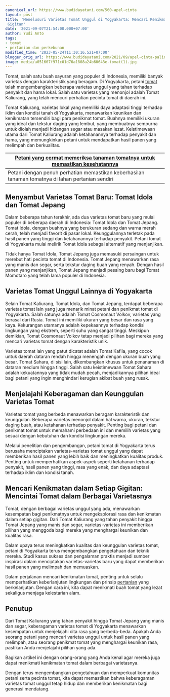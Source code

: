```yaml
---
canonical_url: https://www.budidayatani.com/560-apel-cinta
layout: post
title: 'Menelusuri Varietas Tomat Unggul di Yogyakarta: Mencari Kenikmatan dalam Setiap
 Gigitan'
date: '2021-09-07T21:54:00.000+07:00'
author: Yudi Anto
tags:
- tomat
- pertanian dan perkebunan
modified_time: '2023-05-24T11:30:16.521+07:00'
blogger_orig_url: https://www.budidayatani.com/2021/09/apel-cinta-paling-gres.html
image: media/a051607f971c01d76a1808a24b60643e-tomat(1).jpg
---
```

Tomat, salah satu buah sayuran yang populer di Indonesia, memiliki banyak varietas dengan karakteristik yang beragam. Di Yogyakarta, petani [tomat](https://www.budidayatani.com/search/label/tomat) telah mengembangkan beberapa varietas unggul yang tahan terhadap penyakit dan hama lokal. Salah satu varietas yang menonjol adalah Tomat Kaliurang, yang telah mencuri perhatian pecinta tomat di daerah ini.

Tomat Kaliurang, varietas lokal yang memiliki daya adaptasi tinggi terhadap iklim dan kondisi tanah di Yogyakarta, menawarkan keunikan dan kenikmatan tersendiri bagi para penikmat tomat. Buahnya memiliki ukuran yang ideal dan tekstur daging yang lembut, yang membuatnya sempurna untuk diolah menjadi hidangan segar atau masakan lezat. Keistimewaan utama dari Tomat Kaliurang adalah ketahanannya terhadap penyakit dan hama, yang memungkinkan petani untuk mendapatkan hasil panen yang melimpah dan berkualitas.



| [Petani yang cermat memeriksa tanaman tomatnya untuk memastikan kesehatannya](https://blogger.googleusercontent.com/img/b/R29vZ2xl/AVvXsEjrTBmbNIWNOYMWeu9fWTsMN2eAOzbqwzpJZlkPg0U1AlbDV-ZXRfV2DDJUSuVwPA-97XF5SyvYaPG5Qz3L5O9WBTziLqDvhtYv_YuCfIpcIfpYRfh_TVEXlVWR97DuUxMKlF3mk071_ksGsCZE4UnGMZS5pKNCxWGzPQOypSM-Y8tqE-BQjhbV2pHQJQ/s2190/tomat(1).jpg) |
| --- |
| Petani dengan penuh perhatian memastikan keberhasilan tanaman tomatnya di lahan pertanian sendiri |

## Menyambut Varietas Tomat Baru: Tomat Idola dan Tomat Jepang

Dalam beberapa tahun terakhir, ada dua varietas tomat baru yang mulai populer di beberapa daerah di Indonesia: Tomat Idola dan Tomat Jepang. Tomat Idola, dengan buahnya yang berukuran sedang dan warna merah cerah, telah menjadi favorit di pasar lokal. Keunggulannya terletak pada hasil panen yang tinggi dan ketahanannya terhadap penyakit. Petani tomat di Yogyakarta mulai melirik Tomat Idola sebagai alternatif yang menjanjikan.

Tidak hanya Tomat Idola, Tomat Jepang juga memasuki persaingan untuk merebut hati pecinta tomat di Indonesia. Tomat Jepang menawarkan rasa yang manis dan segar, serta tekstur daging buah yang renyah. Dengan hasil panen yang menjanjikan, Tomat Jepang menjadi pesaing baru bagi Tomat Momotaro yang telah lama populer di Indonesia.

## Varietas Tomat Unggul Lainnya di Yogyakarta

Selain Tomat Kaliurang, Tomat Idola, dan Tomat Jepang, terdapat beberapa varietas tomat lain yang juga menarik minat petani dan penikmat tomat di Yogyakarta. Salah satunya adalah Tomat Cosmonaut Volkov, varietas yang berasal dari Rusia. Tomat ini memiliki ukuran yang besar dan rasa yang kaya. Kekurangan utamanya adalah kepekaannya terhadap kondisi lingkungan yang ekstrem, seperti suhu yang sangat tinggi. Meskipun demikian, Tomat Cosmonaut Volkov tetap menjadi pilihan bagi mereka yang mencari varietas tomat dengan karakteristik unik.

Varietas tomat lain yang patut dicatat adalah Tomat Kafila, yang cocok untuk daerah dataran rendah hingga menengah dengan ukuran buah yang besar. Tomat Sahara, di sisi lain, dikembangkan khusus untuk penanaman di dataran medium hingga tinggi. Salah satu keistimewaan Tomat Sahara adalah kekuatannya yang tidak mudah pecah, menjadikannya pilihan ideal bagi petani yang ingin menghindari kerugian akibat buah yang rusak.

## Menjelajahi Keberagaman dan Keunggulan Varietas Tomat

Varietas tomat yang berbeda menawarkan beragam karakteristik dan keunggulan. Beberapa varietas menonjol dalam hal warna, ukuran, tekstur daging buah, atau ketahanan terhadap penyakit. Penting bagi petani dan penikmat tomat untuk memahami perbedaan ini dan memilih varietas yang sesuai dengan kebutuhan dan kondisi lingkungan mereka.

Melalui penelitian dan pengembangan, petani tomat di Yogyakarta terus berusaha menciptakan varietas-varietas tomat unggul yang dapat memberikan hasil panen yang lebih baik dan meningkatkan kualitas produk. Penting untuk memperhatikan aspek-aspek seperti ketahanan terhadap penyakit, hasil panen yang tinggi, rasa yang enak, dan daya adaptasi terhadap iklim dan kondisi tanah.

## Mencari Kenikmatan dalam Setiap Gigitan: Mencintai Tomat dalam Berbagai Varietasnya

Tomat, dengan berbagai varietas unggul yang ada, menawarkan kesempatan bagi penikmatnya untuk mengeksplorasi rasa dan kenikmatan dalam setiap gigitan. Dari Tomat Kaliurang yang tahan penyakit hingga Tomat Jepang yang manis dan segar, varietas-varietas ini memberikan pilihan yang menggoda bagi mereka yang menghargai keunikan dan kualitas rasa.

Dalam upaya terus meningkatkan kualitas dan keunggulan varietas tomat, petani di Yogyakarta terus mengembangkan pengetahuan dan teknik mereka. Studi kasus sukses dan pengalaman praktis menjadi sumber inspirasi dalam menciptakan varietas-varietas baru yang dapat memberikan hasil panen yang melimpah dan memuaskan.

Dalam perjalanan mencari kenikmatan tomat, penting untuk selalu memperhatikan keberlanjutan lingkungan dan prinsip [pertanian](https://www.budidayatani.com/search/label/pertanian%20dan%20perkebunan) yang berkelanjutan. Dengan cara ini, kita dapat menikmati buah tomat yang lezat sekaligus menjaga kelestarian alam.

## Penutup

Dari Tomat Kaliurang yang tahan penyakit hingga Tomat Jepang yang manis dan segar, keberagaman varietas tomat di Yogyakarta menawarkan kesempatan untuk menjelajahi cita rasa yang berbeda-beda. Apakah Anda seorang petani yang mencari varietas unggul untuk hasil panen yang melimpah, atau seorang penikmat tomat yang menghargai keunikan rasa, pastikan Anda menjelajahi pilihan yang ada.

Bagikan artikel ini dengan orang-orang yang Anda kenal agar mereka juga dapat menikmati kenikmatan tomat dalam berbagai varietasnya.

Dengan terus mengembangkan pengetahuan dan memperkuat komunitas petani serta pecinta tomat, kita dapat memastikan bahwa keberagaman varietas tomat unggul tetap hidup dan memberikan kenikmatan bagi generasi mendatang.

